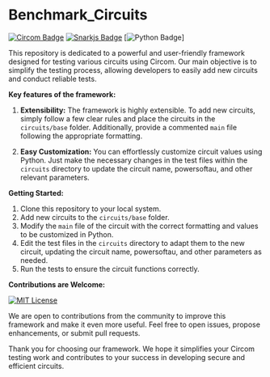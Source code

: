 # Benchmark_Circuits
[![Circom Badge](https://img.shields.io/badge/circuits-circom-black)](https://github.com/iden3/circom)
[![Snarkjs Badge](https://img.shields.io/badge/proof_system-snarkjs-yellow)](https://github.com/iden3/snarkjs)
[![Python Badge](https://img.shields.io/badge/compile-python-green)]





This repository is dedicated to a powerful and user-friendly framework designed for testing various circuits using Circom. Our main objective is to simplify the testing process, allowing developers to easily add new circuits and conduct reliable tests.

**Key features of the framework:**

1.  **Extensibility:** The framework is highly extensible. To add new circuits, simply follow a few clear rules and place the circuits in the `circuits/base` folder. Additionally, provide a commented `main` file following the appropriate formatting.
    
2.  **Easy Customization:** You can effortlessly customize circuit values using Python. Just make the necessary changes in the test files within the `circuits` directory to update the circuit name, powersoftau, and other relevant parameters.
    

**Getting Started:**

1.  Clone this repository to your local system.
2.  Add new circuits to the `circuits/base` folder.
3.  Modify the `main` file of the circuit with the correct formatting and values to be customized in Python.
4.  Edit the test files in the `circuits` directory to adapt them to the new circuit, updating the circuit name, powersoftau, and other parameters as needed.
5.  Run the tests to ensure the circuit functions correctly.

**Contributions are Welcome:**

[![MIT License](https://img.shields.io/badge/License-MIT-red.svg)](https://choosealicense.com/licenses/mit/)

We are open to contributions from the community to improve this framework and make it even more useful. Feel free to open issues, propose enhancements, or submit pull requests.

Thank you for choosing our framework. We hope it simplifies your Circom testing work and contributes to your success in developing secure and efficient circuits.

